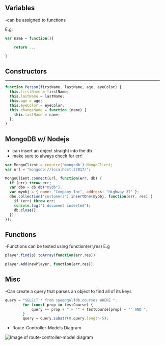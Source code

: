 ## Variables 

-can be assigned to functions


E.g:

```javascript
var name = function(){

	return ...

}
```



## Constructors 
----------------------
```javascript
function Person(firstName, lastName, age, eyeColor) {
  this.firstName = firstName; 
  this.lastName = lastName;
  this.age = age;
  this.eyeColor = eyeColor;
  this.changeName = function (name) {
    this.lastName = name;
  };
} 
```

## MongoDB w/ Nodejs

- can insert an object straight into the db 
- make sure to always check for err!

```javascript
var MongoClient = require('mongodb').MongoClient;
var url = "mongodb://localhost:27017/";

MongoClient.connect(url, function(err, db) {
  if (err) throw err;
  var dbo = db.db("mydb");
  var myobj = { name: "Company Inc", address: "Highway 37" };
  dbo.collection("customers").insertOne(myobj, function(err, res) {
    if (err) throw err;
    console.log("1 document inserted");
    db.close();
  });
});
```

## Functions

-Functions can be tested using function(err,res)
E.g

```javascript
player.find(p).toArray(function(err,res))

player.Add(newPlayer, function(err,res))
```


## Misc

-Can create a query that parses an object to find all of its keys 

```javascript
query = "SELECT * from speedgolfdb.courses WHERE ";
        for (const prop in testCourse) {
            query += prop + " = '" + testCourse[prop] + "' AND ";
        }
        query = query.substr(0,query.length-5);
```

- Route-Controller-Models Diagram

![Image of route-controller-model diagram](https://cdn-images-1.medium.com/max/1600/1*6naFm6YY5vYr1xxDz2qdzA.png)
